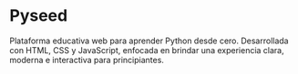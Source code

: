# Pyseed
Plataforma educativa web para aprender Python desde cero. Desarrollada con HTML, CSS y JavaScript, enfocada en brindar una experiencia clara, moderna e interactiva para principiantes.
